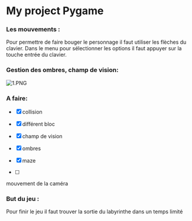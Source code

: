 # My project Pygame

### Les mouvements :

Pour permettre de faire bouger le personnage il faut utiliser les flèches du clavier. Dans le menu pour sélectionner les options il faut appuyer sur la touche entrée du clavier.

### Gestion des ombres, champ de vision:

![1.PNG](D:\[PYTHON]\pygame_project\data\images_readme\1.PNG)

### A faire:

- [x] collision

- [x] différent bloc

- [x] champ de vision

- [x] ombres

- [x] maze

- [ ]

mouvement de la caméra

### But du jeu :

Pour finir le jeu il faut trouver la sortie du labyrinthe dans un temps limité
